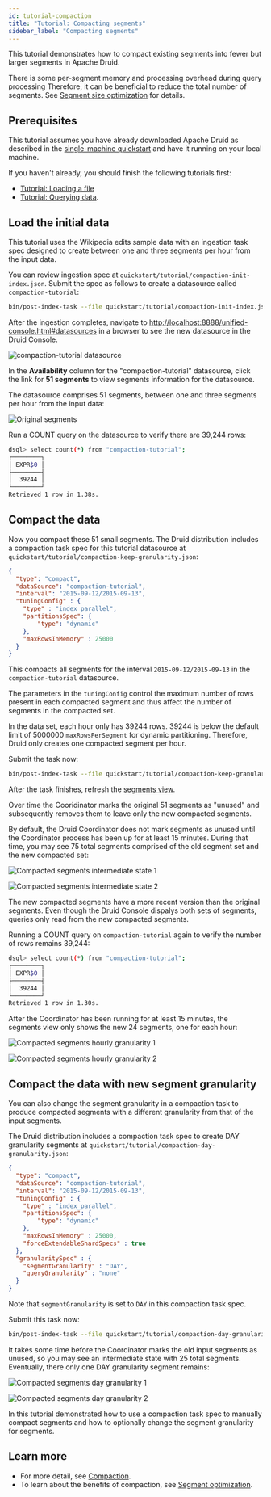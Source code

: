 ```yaml
---
id: tutorial-compaction
title: "Tutorial: Compacting segments"
sidebar_label: "Compacting segments"
---
```


<!--
  ~ Licensed to the Apache Software Foundation (ASF) under one
  ~ or more contributor license agreements.  See the NOTICE file
  ~ distributed with this work for additional information
  ~ regarding copyright ownership.  The ASF licenses this file
  ~ to you under the Apache License, Version 2.0 (the
  ~ "License"); you may not use this file except in compliance
  ~ with the License.  You may obtain a copy of the License at
  ~
  ~   http://www.apache.org/licenses/LICENSE-2.0
  ~
  ~ Unless required by applicable law or agreed to in writing,
  ~ software distributed under the License is distributed on an
  ~ "AS IS" BASIS, WITHOUT WARRANTIES OR CONDITIONS OF ANY
  ~ KIND, either express or implied.  See the License for the
  ~ specific language governing permissions and limitations
  ~ under the License.
  -->


This tutorial demonstrates how to compact existing segments into fewer but larger segments in Apache Druid.

There is some per-segment memory and processing overhead during query processing
Therefore, it can be beneficial to reduce the total number of segments.
See [Segment size optimization](../operations/segment-optimization.md) for details.

## Prerequisites

This tutorial assumes you have already downloaded Apache Druid as described in
the [single-machine quickstart](index.md) and have it running on your local machine.

If you haven't already, you should finish the following tutorials first:
- [Tutorial: Loading a file](../tutorials/tutorial-batch.md)
- [Tutorial: Querying data](../tutorials/tutorial-query.md).

## Load the initial data

This tutorial uses the Wikipedia edits sample data with an ingestion task spec designed to create between one and three segments per hour from the input data.

You can review ingestion spec at `quickstart/tutorial/compaction-init-index.json`.
Submit the spec as follows to create a datasource called `compaction-tutorial`:

```bash
bin/post-index-task --file quickstart/tutorial/compaction-init-index.json --url http://localhost:8081
```

After the ingestion completes, navigate to [http://localhost:8888/unified-console.html#datasources](http://localhost:8888/unified-console.html#datasources) in a browser to see the new datasource in the Druid Console.

![compaction-tutorial datasource](../assets/tutorial-compaction-01.png "compaction-tutorial datasource")

In the **Availability** column for the "compaction-tutorial" datasource, click the link for **51 segments** to view segments information for the datasource.

The datasource comprises 51 segments, between one and three segments per hour from the input data:

![Original segments](../assets/tutorial-compaction-02.png "Original segments")

Run a COUNT query on the datasource to verify there are 39,244 rows:

```bash
dsql> select count(*) from "compaction-tutorial";
┌────────┐
│ EXPR$0 │
├────────┤
│  39244 │
└────────┘
Retrieved 1 row in 1.38s.
```

## Compact the data

Now you compact these 51 small segments.
The Druid distribution includes a compaction task spec for this tutorial datasource at `quickstart/tutorial/compaction-keep-granularity.json`:

```json
{
  "type": "compact",
  "dataSource": "compaction-tutorial",
  "interval": "2015-09-12/2015-09-13",
  "tuningConfig" : {
    "type" : "index_parallel",
    "partitionsSpec": {
        "type": "dynamic"
    },
    "maxRowsInMemory" : 25000
  }
}
```

This compacts all segments for the interval `2015-09-12/2015-09-13` in the `compaction-tutorial` datasource.

The parameters in the `tuningConfig` control the maximum number of rows present in each compacted segment and thus affect the number of segments in the compacted set.

In the data set, each hour only has 39244 rows. 39244 is below the default limit of 5000000 `maxRowsPerSegment` for dynamic partitioning. Therefore, Druid only creates one compacted segment per hour.

Submit the task now:

```bash
bin/post-index-task --file quickstart/tutorial/compaction-keep-granularity.json --url http://localhost:8081
```

After the task finishes, refresh the [segments view](http://localhost:8888/unified-console.html#segments).

Over time the Cooridinator marks the original 51 segments as "unused" and subsequently removes them to leave only the new compacted segments.

By default, the Druid Coordinator does not mark segments as unused until the Coordinator process has been up for at least 15 minutes.
During that time, you may see 75 total segments comprised of the old segment set and the new compacted set:

![Compacted segments intermediate state 1](../assets/tutorial-compaction-03.png "Compacted segments intermediate state 1")

![Compacted segments intermediate state 2](../assets/tutorial-compaction-04.png "Compacted segments intermediate state 2")

The new compacted segments have a more recent version than the original segments.
Even though the Druid Console dispalys both sets of segments, queries only read from the new compacted segments.

Running a COUNT query on `compaction-tutorial` again to verify the number of rows remains 39,244:

```bash
dsql> select count(*) from "compaction-tutorial";
┌────────┐
│ EXPR$0 │
├────────┤
│  39244 │
└────────┘
Retrieved 1 row in 1.30s.
```

After the Coordinator has been running for at least 15 minutes, the segments view only shows the new 24 segments, one for each hour:

![Compacted segments hourly granularity 1](../assets/tutorial-compaction-05.png "Compacted segments hourly granularity 1")

![Compacted segments hourly granularity 2](../assets/tutorial-compaction-06.png "Compacted segments hourly granularity 2")

## Compact the data with new segment granularity

You can also change the segment granularity in a compaction task to produce compacted segments with a different granularity from that of the input segments.

The Druid distribution includes a compaction task spec to create DAY granularity segments at `quickstart/tutorial/compaction-day-granularity.json`:

```json
{
  "type": "compact",
  "dataSource": "compaction-tutorial",
  "interval": "2015-09-12/2015-09-13",
  "tuningConfig" : {
    "type" : "index_parallel",
    "partitionsSpec": {
        "type": "dynamic"
    },
    "maxRowsInMemory" : 25000,
    "forceExtendableShardSpecs" : true
  },
  "granularitySpec" : {
    "segmentGranularity" : "DAY",
    "queryGranularity" : "none"
  }
}
```

Note that `segmentGranularity` is set to `DAY` in this compaction task spec.

Submit this task now:

```bash
bin/post-index-task --file quickstart/tutorial/compaction-day-granularity.json --url http://localhost:8081
```

It takes some time before the Coordinator marks the old input segments as unused, so you may see an intermediate state with 25 total segments. Eventually, there only one DAY granularity segment remains:

![Compacted segments day granularity 1](../assets/tutorial-compaction-07.png "Compacted segments day granularity 1")

![Compacted segments day granularity 2](../assets/tutorial-compaction-08.png "Compacted segments day granularity 2")

In this tutorial demonstrated how to use a compaction task spec to manually compact segments and how to optionally change the segment granularity for segments.

## Learn more

- For more detail, see [Compaction](../ingestion/compaction.md).
- To learn about the benefits of compaction, see [Segment optimization](../operations/segment-optimization.md).
